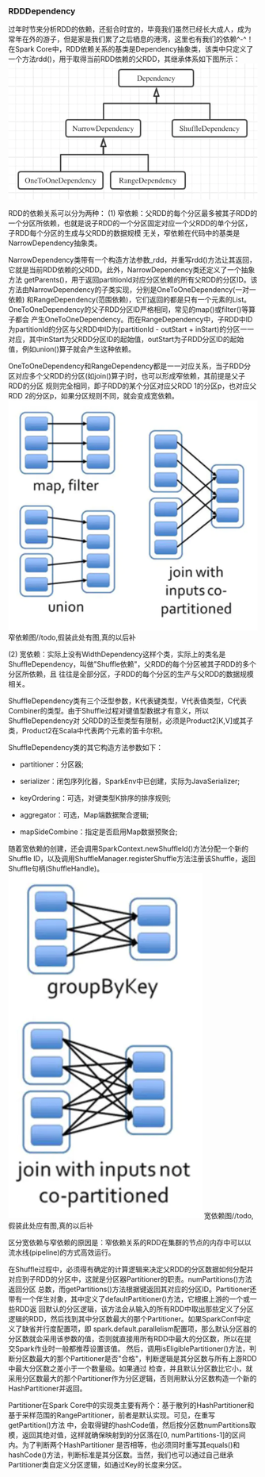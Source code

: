 ### RDDDependency

过年时节来分析RDD的依赖，还挺合时宜的，毕竟我们虽然已经长大成人，成为常年在外的游子，但是家是我们累了之后栖息的港湾，这里也有我们的依赖^-^！
在Spark Core中，RDD依赖关系的基类是Dependency抽象类，该类中只定义了一个方法rdd()，用于取得当前RDD依赖的父RDD，其继承体系如下图所示：
![Dependency继承体系](../image/dependency.png "Dependency继承体系")

RDD的依赖关系可以分为两种：
(1) 窄依赖：父RDD的每个分区最多被其子RDD的一个分区所依赖，也就是说子RDD的一个分区固定对应一个父RDD的单个分区，子RDD每个分区的生成与父RDD的数据规模
无关，窄依赖在代码中的基类是NarrowDependency抽象类。

NarrowDependency类带有一个构造方法参数_rdd，并重写rdd()方法让其返回，它就是当前RDD依赖的父RDD。此外，NarrowDependency类还定义了一个抽象方法
getParents()，用于返回partitionId对应分区依赖的所有父RDD的分区ID。该方法由NarrowDependency的子类实现，分别是OneToOneDependency(一对一依赖)
和RangeDependency(范围依赖)，它们返回的都是只有一个元素的List。OneToOneDependency的父子RDD分区ID严格相同，常见的map()或filter()等算子都会
产生OneToOneDependency。而在RangeDependency中，子RDD中ID为partitionId的分区与父RDD中ID为(partitionId - outStart + inStart)的分区一一
对应，其中inStart为父RDD分区ID的起始值，outStart为子RDD分区ID的起始值，例如union()算子就会产生这种依赖。

OneToOneDependency和RangeDependency都是一一对应关系，当子RDD分区对应多个父RDD的分区(如join()算子)时，也可以形成窄依赖，其前提是父子RDD的分区
规则完全相同，即子RDD的某个分区对应父RDD 1的分区p，也对应父RDD 2的分区p，如果分区规则不同，就会变成宽依赖。
![窄依赖图](../image/narrow-dependency.png "窄依赖图")
窄依赖图//todo,假装此处有图,真的以后补

(2) 宽依赖：实际上没有WidthDependency这样个类，实际上的类名是ShuffleDependency，叫做"Shuffle依赖"，父RDD的每个分区被其子RDD的多个分区所依赖，且
往往是全部分区，子RDD的每个分区的生产与父RDD的数据规模相关。

ShuffleDependency类有三个泛型参数，K代表键类型，V代表值类型，C代表Combiner的类型。由于Shuffle过程对键值型数据才有意义，所以ShuffleDependency对
父RDD的泛型类型有限制，必须是Product2[K,V]或其子类，Product2在Scala中代表两个元素的笛卡尔积。

ShuffleDependency类的其它构造方法参数如下：
  * partitioner：分区器;

  * serializer：闭包序列化器，SparkEnv中已创建，实际为JavaSerializer;

  * keyOrdering：可选，对键类型K排序的排序规则;

  * aggregator：可选，Map端数据聚合逻辑;

  * mapSideCombine：指定是否启用Map数据预聚合;

随着宽依赖的创建，还会调用SparkContext.newShuffleId()方法分配一个新的Shuffle ID，以及调用ShuffleManager.registerShuffle方法注册该Shuffle，返回
Shuffle句柄(ShuffleHandle)。
![宽依赖图](../image/shuffle-dependency.png "宽依赖图")
宽依赖图//todo,假装此处应有图,真的以后补

区分宽依赖与窄依赖的原因是：窄依赖关系的RDD在集群的节点的内存中可以以流水线(pipeline)的方式高效运行。

在Shuffle过程中，必须得有确定的计算逻辑来决定父RDD的分区数据如何分配并对应到子RDD的分区中，这就是分区器Partitioner的职责。numPartitions()方法返回分区
总数，而getPartitions()方法根据键返回其对应的分区ID。Partitioner还带有一个伴生对象，其中定义了defaultPartitioner()方法，它根据上游的一个或一些RDD返
回默认的分区逻辑，该方法会从输入的所有RDD中取出那些定义了分区逻辑的RDD，然后找到其中分区数最大的那个Partitioner。如果SparkConf中定义了缺省并行度配置项，即
spark.default.parallelism配置项，那么默认分区器的分区数就会采用该参数的值，否则就直接用所有RDD中最大的分区数，所以在提交Spark作业时一般都推荐设置该值。
然后，调用isEligiblePartitioner()方法，判断分区数最大的那个Partitioner是否"合格"，判断逻辑是其分区数与所有上游RDD中最大分区数之差小于一个数量级。如果通过
检查，并且默认分区数比它小，就采用分区数最大的那个Partitioner作为分区逻辑，否则用默认分区数构造一个新的HashPartitioner并返回。

Partitioner在Spark Core中的实现类主要有两个：基于散列的HashPartitioner和基于采样范围的RangePartitioner，前者是默认实现。可见，在重写getPartition()方法
中，会取得键的hashCode值，然后按分区数numPartitions取模，返回其绝对值，这样就确保映射到的分区落在[0, numPartitions-1]的区间内。为了判断两个HashPartitioner
是否相等，也必须同时重写其equals()和hashCode()方法，判断标准是其分区数。当然，我们也可以通过自己继承Partitioner类自定义分区逻辑，如通过Key的长度来分区。